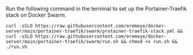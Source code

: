 Run the following command in the terminal to set up the Portainer-Traefik stack on Docker Swarm.

```
curl -sSLO https://raw.githubusercontent.com/eremeye/docker-server/main/portainer-traefik/swarm/protainer-traefik-stack.yml && curl -sSLO https://raw.githubusercontent.com/eremeye/docker-server/main/portainer-traefik/swarm/run.sh && chmod +x run.sh && ./run.sh
```
